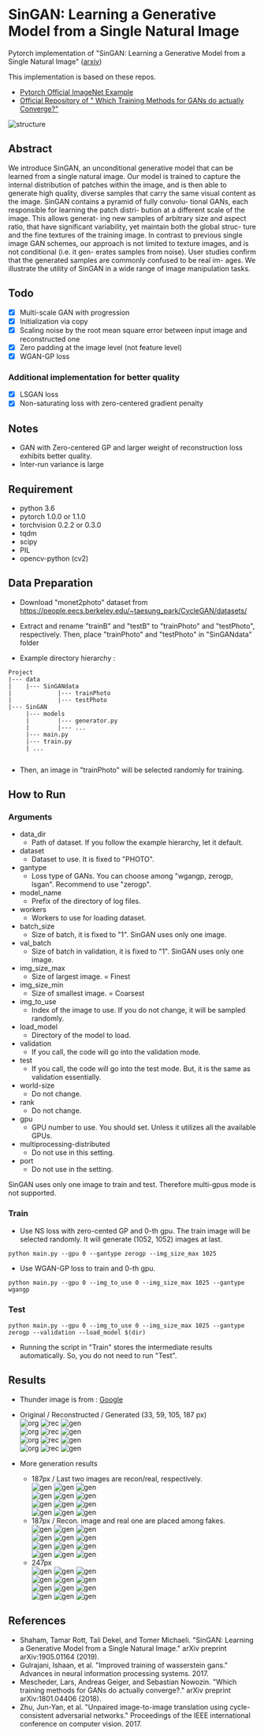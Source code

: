 # SinGAN: Learning a Generative Model from a Single Natural Image
Pytorch implementation of "SinGAN: Learning a Generative Model from a Single Natural Image" 
([arxiv](https://arxiv.org/abs/1905.01164))

This implementation is based on these repos.
* [Pytorch Official ImageNet Example](https://github.com/pytorch/examples/tree/master/imagenet)
* [Official Repository of " Which Training Methods for GANs do actually Converge?"](https://github.com/LMescheder/GAN_stability)

![structure](./src/structure.png)

## Abstract
We introduce SinGAN, an unconditional generative
model that can be learned from a single natural image.
Our model is trained to capture the internal distribution of
patches within the image, and is then able to generate high
quality, diverse samples that carry the same visual content
as the image. SinGAN contains a pyramid of fully convolu-
tional GANs, each responsible for learning the patch distri-
bution at a different scale of the image. This allows generat-
ing new samples of arbitrary size and aspect ratio, that have
significant variability, yet maintain both the global struc-
ture and the fine textures of the training image. In contrast
to previous single image GAN schemes, our approach is not
limited to texture images, and is not conditional (i.e. it gen-
erates samples from noise). User studies confirm that the
generated samples are commonly confused to be real im-
ages. We illustrate the utility of SinGAN in a wide range of
image manipulation tasks.

## Todo
- [X] Multi-scale GAN with progression
- [X] Initialization via copy
- [X] Scaling noise by the root mean square error between input image and reconstructed one
- [X] Zero padding at the image level (not feature level)
- [X] WGAN-GP loss

### Additional implementation for better quality
- [X] LSGAN loss
- [X] Non-saturating loss with zero-centered gradient penalty

## Notes
  * GAN with Zero-centered GP and larger weight of reconstruction loss exhibits better quality.
  * Inter-run variance is large
## Requirement
  * python 3.6
  * pytorch 1.0.0 or 1.1.0
  * torchvision 0.2.2 or 0.3.0
  * tqdm
  * scipy
  * PIL
  * opencv-python (cv2)
  
## Data Preparation
  * Download "monet2photo" dataset from https://people.eecs.berkeley.edu/~taesung_park/CycleGAN/datasets/
  * Extract and rename "trainB" and "testB" to "trainPhoto" and "testPhoto", respectively. Then, place "trainPhoto" and "testPhoto" in "SinGANdata" folder

  * Example directory hierarchy :
  ```
  Project
  |--- data
  |    |--- SinGANdata
  |             |--- trainPhoto
  |             |--- testPhoto
  |--- SinGAN
       |--- models
       |        |--- generator.py
       |        |--- ...
       |--- main.py 
       |--- train.py
       | ...
       
  ```
   * Then, an image in "trainPhoto" will be selected randomly for training.
   
## How to Run
### Arguments
   * data_dir
       * Path of dataset. If you follow the example hierarchy, let it default.
   * dataset
       * Dataset to use. It is fixed to "PHOTO".
   * gantype
       * Loss type of GANs. You can choose among "wgangp, zerogp, lsgan". Recommend to use "zerogp".
   * model_name
       * Prefix of the directory of log files.
   * workers
       * Workers to use for loading dataset.
   * batch_size
       * Size of batch, it is fixed to "1". SinGAN uses only one image.
   * val_batch
       * Size of batch in validation, it is fixed to "1". SinGAN uses only one image.
   * img_size_max
       * Size of largest image. = Finest
   * img_size_min
       * Size of smallest image. = Coarsest
   * img_to_use
       * Index of the image to use. If you do not change, it will be sampled randomly.
   * load_model
       * Directory of the model to load.
   * validation
       * If you call, the code will go into the validation mode.
   * test
       * If you call, the code will go into the test mode. But, it is the same as validation essentially.
   * world-size
       * Do not change.
   * rank
       * Do not change.
   * gpu
       * GPU number to use. You should set. Unless it utilizes all the available GPUs.
   * multiprocessing-distributed
       * Do not use in this setting.
   * port
       * Do not use in the setting.

SinGAN uses only one image to train and test. Therefore multi-gpus mode is not supported.
   
### Train
   * Use NS loss with zero-cented GP and 0-th gpu. The train image will be selected randomly. It will generate (1052, 1052) images at last.
```
python main.py --gpu 0 --gantype zerogp --img_size_max 1025
```
   * Use WGAN-GP loss to train and 0-th gpu.
```
python main.py --gpu 0 --img_to_use 0 --img_size_max 1025 --gantype wgangp
```
### Test
```
python main.py --gpu 0 --img_to_use 0 --img_size_max 1025 --gantype zerogp --validation --load_model $(dir)
```

   * Running the script in "Train" stores the intermediate results automatically. So, you do not need to run "Test".
   
## Results
   * Thunder image is from : [Google](https://www.google.com/search?q=%EB%B2%88%EA%B0%9C+%EC%82%AC%EC%A7%84&newwindow=1&source=lnms&tbm=isch&sa=X&ved=0ahUKEwiHq56y98DjAhVpwosBHUk7B4UQ_AUIESgB&biw=1855&bih=952#imgrc=WRuGDsKOTh9ShM:)
   * Original / Reconstructed / Generated (33, 59, 105, 187 px)  
   ![org](./src/result/org/ORGTRAIN_1.png) ![rec](./src/result/recon/REC_1.png) ![gen](./src/result/gen/GEN_1_0.png)  
   ![org](./src/result/org/ORGTRAIN_3.png) ![rec](./src/result/recon/REC_3.png) ![gen](./src/result/gen/GEN_3_0.png)  
   ![org](./src/result/org/ORGTRAIN_5.png) ![rec](./src/result/recon/REC_5.png) ![gen](./src/result/gen/GEN_5_0.png)  
   ![org](./src/result/org/ORGTRAIN_7.png) ![rec](./src/result/recon/REC_7.png) ![gen](./src/result/gen/GEN_7_0.png)  
  
   * More generation results 
      * 187px / Last two images are recon/real, respectively.  
![gen](./src/result/gen/more/etc/GEN_7_0.png) ![gen](./src/result/gen/more/etc/GEN_7_1.png) ![gen](./src/result/gen/more/etc/GEN_7_2.png)  
   ![gen](./src/result/gen/more/etc/GEN_7_3.png) ![gen](./src/result/gen/more/etc/GEN_7_4.png) ![gen](./src/result/gen/more/etc/GEN_7_5.png)  
   ![gen](./src/result/gen/more/etc/GEN_7_6.png) ![gen](./src/result/gen/more/etc/GEN_7_7.png) ![gen](./src/result/gen/more/etc/GEN_7_8.png)  
   ![gen](./src/result/gen/more/etc/GEN_7_9.png) ![gen](./src/result/gen/more/etc/REC_7.png) ![gen](./src/result/gen/more/etc/ORGTRAIN_7.png)  
      * 187px / Recon. image and real one are placed among fakes.  
![gen](./src/result/gen/more/sunrise/GEN_7_7.png) ![gen](./src/result/gen/more/sunrise/GEN_7_8.png) ![gen](./src/result/gen/more/sunrise/GEN_7_12.png)  
   ![gen](./src/result/gen/more/sunrise/GEN_7_17.png) ![gen](./src/result/gen/more/sunrise/GEN_7_21.png) ![gen](./src/result/gen/more/sunrise/GEN_7_28.png)  
   ![gen](./src/result/gen/more/sunrise/REC_7.png) ![gen](./src/result/gen/more/sunrise/GEN_7_37.png) ![gen](./src/result/gen/more/sunrise/GEN_7_44.png)  
   ![gen](./src/result/gen/more/sunrise/GEN_7_48.png) ![gen](./src/result/gen/more/sunrise/ORG_7.png) ![gen](./src/result/gen/more/sunrise/GEN_7_49.png)  
      * 247px  
   ![gen](./src/result/gen/more/thunder/GEN_8_24.png) ![gen](./src/result/gen/more/thunder/GEN_8_25.png) ![gen](./src/result/gen/more/thunder/GEN_8_26.png)  
   ![gen](./src/result/gen/more/thunder/GEN_8_27.png) ![gen](./src/result/gen/more/thunder/GEN_8_28.png) ![gen](./src/result/gen/more/thunder/GEN_8_29.png)  
   ![gen](./src/result/gen/more/thunder/GEN_8_30.png) ![gen](./src/result/gen/more/thunder/GEN_8_31.png) ![gen](./src/result/gen/more/thunder/GEN_8_32.png)  
   ![gen](./src/result/gen/more/thunder/GEN_8_33.png) ![gen](./src/result/gen/more/thunder/GEN_8_34.png) ![gen](./src/result/gen/more/thunder/GEN_8_35.png)  
   
## References
   * Shaham, Tamar Rott, Tali Dekel, and Tomer Michaeli. "SinGAN: Learning a Generative Model from a Single Natural Image." arXiv preprint arXiv:1905.01164 (2019).
   * Gulrajani, Ishaan, et al. "Improved training of wasserstein gans." Advances in neural information processing systems. 2017.
   * Mescheder, Lars, Andreas Geiger, and Sebastian Nowozin. "Which training methods for GANs do actually converge?." arXiv preprint arXiv:1801.04406 (2018).
   * Zhu, Jun-Yan, et al. "Unpaired image-to-image translation using cycle-consistent adversarial networks." Proceedings of the IEEE international conference on computer vision. 2017.
